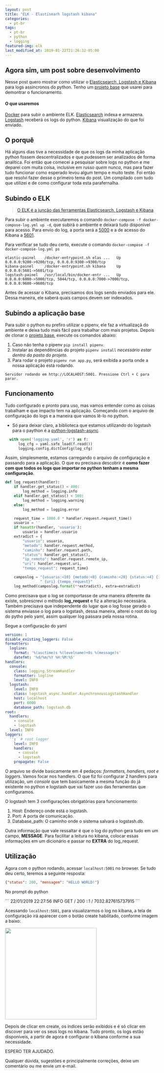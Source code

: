 ```yaml
---
layout: post
title: "ELK - Elastisearh logstash kibana"
categories:
  - pt-br
tags:
  - pt-br
  - python
  - logging
featured-img: elk
last_modified_at: 2019-01-22T21:26:32-05:00
---
```


## Agora sim, um post sobre desenvolvimento

Nesse post quero mostrar como utilizar o [Elasticsearch, Logstash e Kibana](https://github.com/CassioRoos/logstash) para logs assincronos do python. Tenho um [projeto base](https://github.com/CassioRoos/python-base-project) que usarei para demontrar o funcionamento.

#### O que usaremos
[Docker](https://www.docker.com/get-started) para subir o ambiente ELK.
[Elasticsearch](https://www.elastic.co/products/elasticsearch) indexa e armazena.
[Logstash](https://www.elastic.co/products/logstash) receberá os logs do python.
[Kibana](https://www.elastic.co/products/kibana) visualização do que foi enviado.

## O porquê

Há alguns dias tive a necessidade de que os logs da minha aplicação python fossem descentralizados e que pudessem ser analizados de forma analítica. Foi então que comecei a pesquisar sobre logs no python e me deparei com muita coisa, inclusive em russo *quem nunca*, mas para fazer tudo funcionar como esperado levou algum tempo e muito teste. Foi então que resolvi fazer desse o primeiro tema do post. Um compilado com tudo que utilizei e de como configurar toda esta parafernalha.

## Subindo o ELK
> [O ELK é a junção das ferramentas Elasticsearch, Logstash e Kibana](https://www.elastic.co/elk-stack)

Para subir o ambiente executaremos o comando `docker-compose -f docker-compose-log.yml up -d`, que subirá o ambiente e deixará tudo disponível para acesso. Para envio do log, a porta será a [5000](localhost:5000) e a de acesso do Kibana a [5601](localhost:5601).

Para verificar se tudo deu certo, execute o comando `docker-compose -f docker-compose-log.yml ps`

```
elastic-painel    /docker-entrypoint.sh elas ...   Up      0.0.0.0:9200->9200/tcp, 0.0.0.0:9300->9300/tcp
kibana-painel     /docker-entrypoint.sh kibana     Up      0.0.0.0:5601->5601/tcp
logstash-painel   /usr/local/bin/docker-entr ...   Up      0.0.0.0:6000->5000/tcp, 5044/tcp, 0.0.0.0:7000->7000/tcp, 0.0.0.0:9600->9600/tcp
```

Antes de acessar o Kibana, precisamos dos logs sendo enviados para ele. Dessa maneira, ele saberá quais campos devem ser indexados.

## Subindo a aplicação base

Para subir o python eu prefiro utilizar o pipenv, ele faz a virtualizaçã do ambiente e deixa tudo mais fácil para trabalhar com mais projetos. Depois de clonar o [projeto base](https://github.com/CassioRoos/python-base-project), execute os comandos abaixo:

1. Caso não tenha o pipenv `pip install pipenv`.
2. Instalar as dependências do projeto `pipenv install` _necessário estar dentro da pasta do projeto_.
3. Para rodar o projeto `pipenv run app.py`, será exibida a porta onde a nossa aplicação está rodando.

```
Servidor rodando em http://LOCALHOST:5001. Pressione Ctrl + C para parar.
```

## Funcionamento
Tudo configurado e pronto para uso, mas vamos entender como as coisas trabalham e que impacto tem na aplicação. Começando com o arquivo de configuração do logs e a maneira que vamos lê-lo no python. 

- Só para deixar claro, a biblioteca que estamos utilizando do logstash para o paython é a [python-logstash-async](https://github.com/eht16/python-logstash-async)

```python
  with open('logging.yaml', 'r') as f:
      log_cfg = yaml.safe_load(f.read())
      logging.config.dictConfig(log_cfg)
```
Assim, simplesmente, estamos carregando o arquivo de configuração e passando para a aplicação. O que eu precisava descobrir é **como fazer com que todos os logs que importar no python tenham a mesma configuração**. 

```python
def log_request(handler):
    if handler.get_status() < 400:
        log_method = logging.info
    elif handler.get_status() < 500:
        log_method = logging.warning
    else:
        log_method = logging.error

    request_time = 1000.0 * handler.request.request_time()
    usuario = ''
    if hasattr(handler, 'usuario'):
        usuario = handler.usuario
    extradict = {
        "usuario": usuario,
        "metodo": handler.request.method,
        "caminho": handler.request.path,
        "status": handler.get_status(),
        "ip_remoto": handler.request.remote_ip,
        "uri": handler.request.uri,
        "tempo_request": request_time}

    camposlog = "{usuario:<10} {metodo:<8} {caminho:<20} {status:<4} {ip_remoto:<17}" \
                " {uri} {tempo_request}"
    log_method(camposlog.format(**extradict), extra=extradict)
```
Como precisava que o log se comportasse de uma maneira diferente da existe, sobrescrevi o mêtodo **log_request** e fiz a alteração necessária. Também precisava que independente do lugar que o log fosse gerado o sistema enviasse o log para o logstash, dessa maneira, alterei o root do log do pytho pelo yaml, assim qualquer log passara pela nossa rotina. 

Segue a configuração do yaml


```yaml
version: 1
disable_existing_loggers: False
formatters:
  logline:
    format: '%(asctime)s %(levelname)+8s %(message)s'
    datefmt: '%d/%m/%Y %H:%M:%S'
handlers:
  console:
    class: logging.StreamHandler
    formatter: logline
    level: INFO
  logstash:
    level: INFO
    class: logstash_async.handler.AsynchronousLogstashHandler
    host: localhost
    port: 6000
    database_path: logstash.db
root:
  handlers: 
    - console
    - logstash
  level: INFO
loggers:
  '':  # root logger
    level: INFO
    handlers:
      - console
      - logstash
    propagate: False
```

O arquivo se divide basicamente em 4 pedaços: *formatters, handlers, root e loggers*. Vamos focar nos handlers. O que fiz foi configurar 2 handlers para utilização, um *console* que tem basicamente a mesma função do já existente no python e logstash que vai fazer uso das ferramentas que configuramos.

O logstash tem 3 configurações obrigatórias para funcionamento:

1. Host: Endereço onde está o logstash.
2. Port: A porta de comunicação.
3. Database_path: O caminho onde o sistema salvará o logstash.db.

Outra informação que vale ressaltar é que o log do python gera tudo em um campo, **MESSAGE**. Para facilitar a leitura no kibana, colocar essas informações em um dicionário e passar no **EXTRA** do log_request.

## Utilização

Agora com o python rodando, acessar `localhost:5001` no browser. Se tudo deu certo, teremos a seguinte resposta:

```json
{"status": 200, "mensagem": "HELLO WORLD!"}
```

No prompt do python 

´´´
22/01/2019 22:27:56     INFO            GET      /                    200  ::1               / 7032.827615737915
´´´

Acessando `localhost:5601`, para visualizarmos o log no kibana, a tela de configuração irá aparecer com o botão create habilitado, conforme imagem a baixo:

<img src="https://imgur.com/bYMHGHw" style="height:300px;"/>

Depois de clicar em create, os índices serão exibidos e é só clicar em discover para ver os seus logs no kibana. Tudo pronto, os logs estão disponíveis, a partir de agora é configurar o kibana conforme a sua necessidade.

ESPERO TER AJUDADO.

Qualquer dúvida, sugestões e principalmente correções, deixe um comentário ou me envie um e-mail.